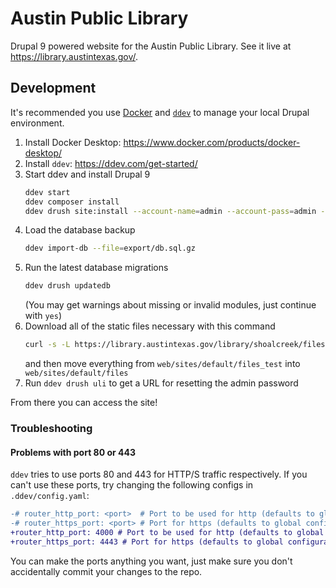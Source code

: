 # Austin Public Library

Drupal 9 powered website for the Austin Public Library. See it live at https://library.austintexas.gov/.

## Development

It's recommended you use [Docker](https://www.docker.com/) and [`ddev`](https://ddev.com/) to manage your local Drupal environment.

1. Install Docker Desktop: https://www.docker.com/products/docker-desktop/
2. Install `ddev`: https://ddev.com/get-started/
3. Start ddev and install Drupal 9
   ```sh
   ddev start
   ddev composer install
   ddev drush site:install --account-name=admin --account-pass=admin -y
   ```
4. Load the database backup
   ```sh
   ddev import-db --file=export/db.sql.gz
   ```
5. Run the latest database migrations
   ```sh
   ddev drush updatedb
   ```
   (You may get warnings about missing or invalid modules, just continue with `yes`)
6. Download all of the static files necessary with this command
   ```sh
   curl -s -L https://library.austintexas.gov/library/shoalcreek/files.tar.gz | tar xvz - -C web/sites/default
   ```
   and then move everything from `web/sites/default/files_test` into `web/sites/default/files`
7. Run `ddev drush uli` to get a URL for resetting the admin password

From there you can access the site!

### Troubleshooting

#### Problems with port 80 or 443

`ddev` tries to use ports 80 and 443 for HTTP/S traffic respectively. If you can't use these ports, try changing the following configs in `.ddev/config.yaml`:

```diff
-# router_http_port: <port>  # Port to be used for http (defaults to global configuration, usually 80)
-# router_https_port: <port> # Port for https (defaults to global configuration, usually 443)
+router_http_port: 4000 # Port to be used for http (defaults to global configuration, usually 80)
+router_https_port: 4443 # Port for https (defaults to global configuration, usually 443)
```

You can make the ports anything you want, just make sure you don't accidentally commit your changes to the repo.
